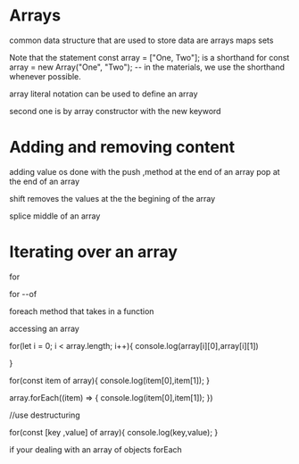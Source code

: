 # Arrays

common data structure that are used to store data are arrays maps sets

Note that the statement const array = ["One, Two"]; is a shorthand for const
array = new Array("One", "Two"); -- in the materials, we use the shorthand
whenever possible.

array literal notation can be used to define an array

second one is by array constructor with the new keyword

# Adding and removing content

adding value os done with the push ,method at the end of an array pop at the end
of an array

shift removes the values at the the begining of the array

splice middle of an array

# Iterating over an array

for

for --of

foreach method that takes in a function

accessing an array

for(let i = 0; i < array.length; i++){ console.log(array[i][0],array[i][1])

}

for(const item of array){ console.log(item[0],item[1]); }

array.forEach((item) => { console.log(item[0],item[1]); })

//use destructuring

for(const [key ,value] of array){ console.log(key,value); }

if your dealing with an array of objects forEach
